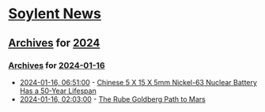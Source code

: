 # [Soylent News](../../../README.md)

## [Archives](../../index.md) for [2024](../index.md)

### [Archives](../../index.md) for [2024-01-16](index.md)

* [2024-01-16, 06:51:00](https://soylentnews.org/article.pl?sid=24/01/15/1411255&from=rss) - [Chinese 5 X 15 X 5mm Nickel-63 Nuclear Battery Has a 50-Year Lifespan](https://soylentnews.org/article.pl?sid=24/01/15/1411255&from=rss)
* [2024-01-16, 02:03:00](https://soylentnews.org/article.pl?sid=24/01/14/1820220&from=rss) - [The Rube Goldberg Path to Mars](https://soylentnews.org/article.pl?sid=24/01/14/1820220&from=rss)
